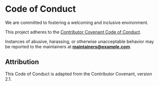 # Code of Conduct

We are committed to fostering a welcoming and inclusive environment.

This project adheres to the [Contributor Covenant Code of Conduct](https://www.contributor-covenant.org/version/2/1/code_of_conduct/).

Instances of abusive, harassing, or otherwise unacceptable behavior may be reported to the maintainers at **maintainers@example.com**.

## Attribution

This Code of Conduct is adapted from the Contributor Covenant, version 2.1.
